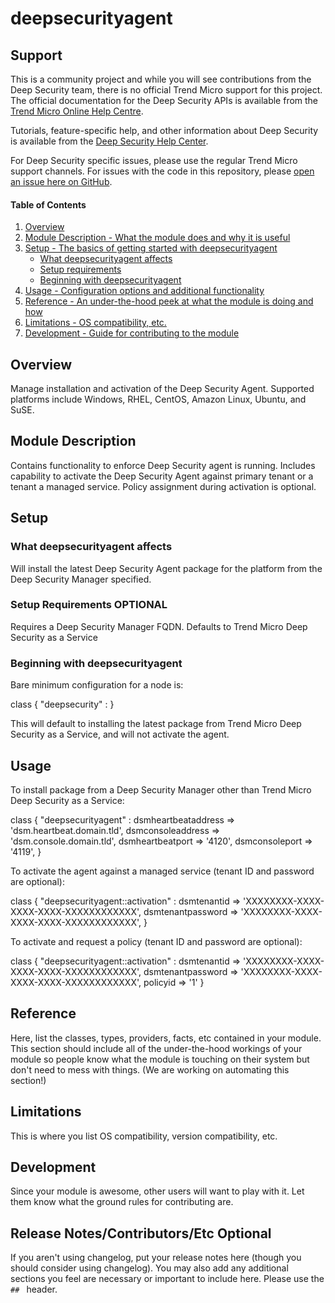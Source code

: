 # deepsecurityagent

## Support

This is a community project and while you will see contributions from the Deep Security team, there is no official Trend Micro support for this project. The official documentation for the Deep Security APIs is available from the [Trend Micro Online Help Centre](http://docs.trendmicro.com/en-us/enterprise/deep-security.aspx). 

Tutorials, feature-specific help, and other information about Deep Security is available from the [Deep Security Help Center](https://help.deepsecurity.trendmicro.com/Welcome.html). 

For Deep Security specific issues, please use the regular Trend Micro support channels. For issues with the code in this repository, please [open an issue here on GitHub](https://github.com/deep-security/chef/issues).

#### Table of Contents

1. [Overview](#overview)
2. [Module Description - What the module does and why it is useful](#module-description)
3. [Setup - The basics of getting started with deepsecurityagent](#setup)
    * [What deepsecurityagent affects](#what-deepsecurityagent-affects)
    * [Setup requirements](#setup-requirements)
    * [Beginning with deepsecurityagent](#beginning-with-deepsecurityagent)
4. [Usage - Configuration options and additional functionality](#usage)
5. [Reference - An under-the-hood peek at what the module is doing and how](#reference)
5. [Limitations - OS compatibility, etc.](#limitations)
6. [Development - Guide for contributing to the module](#development)

## Overview

Manage installation and activation of the Deep Security Agent. Supported platforms include Windows, RHEL, CentOS, Amazon Linux, Ubuntu, and SuSE.

## Module Description

Contains functionality to enforce Deep Security agent is running. Includes capability to activate the Deep Security Agent against primary tenant or a tenant a managed service. Policy assignment during activation is optional.

## Setup

### What deepsecurityagent affects

Will install the latest Deep Security Agent package for the platform from the Deep Security Manager specified.
### Setup Requirements **OPTIONAL**

Requires a Deep Security Manager FQDN. Defaults to Trend Micro Deep Security as a Service

### Beginning with deepsecurityagent

Bare minimum configuration for a node is:

class { "deepsecurity" : }

This will default to installing the latest package from Trend Micro Deep Security as a Service, and will not activate the agent.

## Usage

To install package from a Deep Security Manager other than Trend Micro Deep Security as a Service:

class { "deepsecurityagent" :
  dsmheartbeataddress => 'dsm.heartbeat.domain.tld',
  dsmconsoleaddress => 'dsm.console.domain.tld',
  dsmheartbeatport => '4120',
  dsmconsoleport => '4119',
}

To activate the agent against a managed service (tenant ID and password are optional):

class { "deepsecurityagent::activation" :
  dsmtenantid => 'XXXXXXXX-XXXX-XXXX-XXXX-XXXXXXXXXXXX',
  dsmtenantpassword => 'XXXXXXXX-XXXX-XXXX-XXXX-XXXXXXXXXXXX',
}

To activate and request a policy (tenant ID and password are optional):

class { "deepsecurityagent::activation" :
  dsmtenantid => 'XXXXXXXX-XXXX-XXXX-XXXX-XXXXXXXXXXXX',
  dsmtenantpassword => 'XXXXXXXX-XXXX-XXXX-XXXX-XXXXXXXXXXXX',
  policyid => '1'
}


## Reference



Here, list the classes, types, providers, facts, etc contained in your module.
This section should include all of the under-the-hood workings of your module so
people know what the module is touching on their system but don't need to mess
with things. (We are working on automating this section!)

## Limitations

This is where you list OS compatibility, version compatibility, etc.

## Development

Since your module is awesome, other users will want to play with it. Let them
know what the ground rules for contributing are.

## Release Notes/Contributors/Etc **Optional**

If you aren't using changelog, put your release notes here (though you should
consider using changelog). You may also add any additional sections you feel are
necessary or important to include here. Please use the `## ` header.
